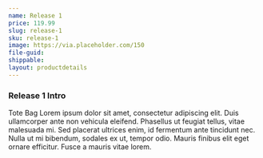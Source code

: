 ```yaml
---
name: Release 1 
price: 119.99
slug: release-1
sku: release-1
image: https://via.placeholder.com/150
file-guid:
shippable:
layout: productdetails
---
```

### Release 1 Intro
Tote Bag Lorem ipsum dolor sit amet, consectetur adipiscing elit. Duis ullamcorper ante non vehicula eleifend.
Phasellus ut feugiat tellus, vitae malesuada mi. Sed placerat ultrices enim, id fermentum ante tincidunt nec.
Nulla ut mi bibendum, sodales ex ut, tempor odio. Mauris finibus elit eget ornare efficitur. Fusce a mauris vitae lorem.